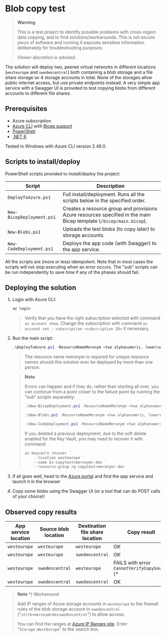 # Blob copy test

> **Warning**
>
> This is a test project to identify possible problems with cross-region data copying, and to find solutions/workarounds. This is not secure piece of software and running it exposes sensitive information deliberately for troubleshooting purposes.
>
> *Viewer discretion is advised.*

The solution will deploy two, peered virtual networks in different locations (`westeurope` and `swedencentral`) both containing a blob storage and a file share storage so 4 storage accounts in total. None of the storages allow public internet access, but use private endpoints instead. A very simple app service with a Swagger UI is provided to test copying blobs from different accounts to different file shares.

## Prerequisites

* Azure subscription
* [Azure CLI](https://learn.microsoft.com/cli/azure/install-azure-cli) with [Bicep support](https://learn.microsoft.com/azure/azure-resource-manager/bicep/install#azure-cli)
* [PowerShell](https://learn.microsoft.com/powershell/scripting/install/installing-powershell)
* [.NET 6](https://dotnet.microsoft.com/download/dotnet/6.0)

Tested in Windows with Azure CLI version 2.46.0.

## Scripts to install/deploy

PowerShell scripts provided to install/deploy the project:

| Script | Description |
| ------ | ----------- |
| `DeployToAzure.ps1` | Full install/deployment. Runs all the scripts below in the specified order. |
| `New-BicepDeployment.ps1` | Creates a resource group and provisions Azure resources specified in the main Bicep template (`/bicep/main.bicep`). |
| `New-Blobs.ps1` | Uploads the test blobs (to copy later) to storage accounts. |
| `New-CodeDeployment.ps1` | Deploys the app code (with Swagger) to the app service. |

All the scripts are (more or less) idempotent. Note that in most cases the scripts will not stop executing when an error occurs. The "sub" scripts can be run independently to save time if any of the phases should fail.

## Deploying the solution

1. Login with Azure CLI:

    ```powershell
    az login
    ```

    > Verify that you have the right subscription selected with command `az account show`. Change the subscription with command `az account set --subscription <subscription ID>` if necessary.

1. Run the main script:

    ```powershell
    .\DeployToAzure.ps1 -ResourceNameMeronym <two alphanumeric, lowercase characters>
    ```

    > The resource name meronym is required for unique resource names should this solution ever be deployed by more than one person.

    > **Note**
    >
    > Errors can happen and if they do, rather than starting all over, you can continue from a point closer to the failure point by running the "sub" scripts separately:
    >
    > ```powershell
    > .\New-BicepDeployment.ps1 -ResourceNameMeronym <two alphanumeric, lowercase characters>
    > ```
    >
    > ```powershell
    > .\New-Blobs.ps1 -ResourceNameMeronym <two alphanumeric, lowercase characters>
    > ```
    >
    > ```powershell
    > .\New-CodeDeployment.ps1 -ResourceNameMeronym <two alphanumeric, lowercase characters>
    > ```
    >
    > If you deleted a previous deployment, due to the soft delete enabled for the Key Vault, you may need to recover it with command:
    >
    > ```powershell
    > az keyvault recover `
    >     --location westeurope `
    >     --name kv-copytest<meronym>-dev `
    >     --resource-group rg-copytest<meronym>-dev
    > ```

1. If all goes well, head to the [Azure portal](https://portal.azure.com) and find the app service and launch it in the browser

1. Copy some blobs using the Swagger UI (or a tool that can do POST calls of your choice)!

## Observed copy results

| App service location | Source blob location | Destination file share location | Copy result |
| -- | -- | -- | -- |
| `westeurope` | `westeurope` | `westeurope` | OK |
| `westeurope` | `westeurope` | `swedencentral` | OK |
| `westeurope` | `swedencentral` | `westeurope` | FAILS with error `CannotVerifyCopySource` (* |
| `westeurope` | `swedencentral` | `swedencentral` | OK |

> **Note** *) Workaround
>
> Add IP ranges of Azure storage accounts in `westeurope` to the firewall rules of the blob storage account in `swedencentral` ("`stctb<meronym>devswedencentral`") to allow access.
>
> You can find the ranges at [Azure IP Ranges site](https://azureipranges.azurewebsites.net/). Enter "`Storage.WestEurope`" to the search box.
